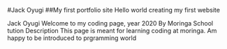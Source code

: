 #Jack Oyugi
##My first portfolio site
Hello world creating my first website

Jack Oyugi
Welcome to my coding page, year 2020
By Moringa School tution
Description
This page is meant for learning coding at moringa. Am happy to be introduced to prgramming world
